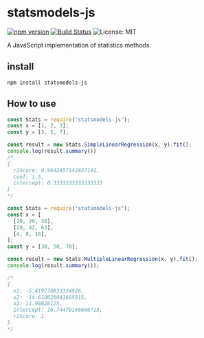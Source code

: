 # statsmodels-js
[![npm version](https://badge.fury.io/js/statsmodels-js.svg)](https://badge.fury.io/js/statsmodels-js)  [![Build Status](https://travis-ci.org/egusahiroaki/statsmodels-js.svg?branch=master)](https://travis-ci.org/egusahiroaki/statsmodels-js) ![License: MIT](https://img.shields.io/badge/License-MIT-blue.svg)



A JavaScript implementation of statistics methods.

## install

    npm install statsmodels-js



## How to use

```javascript
const Stats = require("statsmodels-js");
const x = [1, 2, 3];
const y = [3, 5, 7];

const result = new Stats.SimpleLinearRegression(x, y).fit();
console.log(result.summary())
/*
{
  r2Score: 0.9642857142857142,
  coef: 1.5,
  intercept: 0.3333333333333333
}
*/
```

```javascript
const Stats = require("statsmodels-js");
const x = [
  [10, 20, 30],
  [20, 42, 63],
  [4, 8, 16],
];
const y = [30, 50, 70];

const result = new Stats.MultipleLinearRegression(x, y).fit();
console.log(result.summary());

/*
{
  x1: -5.419270833334926,
  x2: -14.610026041665915,
  x3: 11.98828125,
  intercept: 16.74479166666713,
  r2Score: 1
}
*/
```